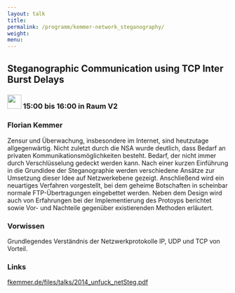 ```yaml
---
layout: talk
title:
permalink: /programm/kemmer-network_steganography/
weight: 
menu:
---
```

## Steganographic&nbsp;Communication&nbsp;using&nbsp;TCP&nbsp;Inter&nbsp;Burst&nbsp;Delays

### <img height = "32" src="../../images/talk.svg"> 15:00 bis 16:00 in Raum V2

### Florian&nbsp;Kemmer

Zensur und Überwachung, insbesondere im Internet, sind heutzutage allgegenwärtig. Nicht zuletzt durch die NSA wurde deutlich, dass Bedarf an privaten Kommunikationsmöglichkeiten besteht. Bedarf, der nicht immer durch Verschlüsselung gedeckt werden kann.
Nach einer kurzen Einführung in die Grundidee der Steganographie werden verschiedene Ansätze zur Umsetzung dieser Idee auf Netzwerkebene gezeigt. Anschließend wird ein neuartiges Verfahren vorgestellt, bei dem geheime Botschaften in scheinbar normale FTP-Übertragungen eingebettet werden. Neben dem Design wird auch von Erfahrungen bei der Implementierung des Protoyps berichtet sowie Vor- und Nachteile gegenüber existierenden Methoden erläutert.

### Vorwissen

Grundlegendes Verständnis der Netzwerkprotokolle IP, UDP und TCP von Vorteil.

### Links

<a href="http://fkemmer.de/files/talks/2014_unfuck_netSteg.pdf" target="_blank">fkemmer.de/files/talks/2014_unfuck_netSteg.pdf</a>
